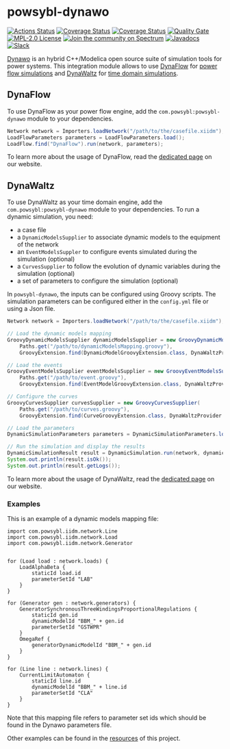 # powsybl-dynawo

[![Actions Status](https://github.com/powsybl/powsybl-dynawo/workflows/CI/badge.svg)](https://github.com/powsybl/powsybl-dynawo/actions)
[![Coverage Status](https://coveralls.io/repos/github/powsybl/powsybl-dynawo/badge.svg?branch=main)](https://coveralls.io/github/powsybl/powsybl-dynawo?branch=main)
[![Coverage Status](https://sonarcloud.io/api/project_badges/measure?project=com.powsybl%3Apowsybl-dynawo&metric=coverage)](https://sonarcloud.io/component_measures?id=com.powsybl%3Apowsybl-dynawo&metric=coverage)
[![Quality Gate](https://sonarcloud.io/api/project_badges/measure?project=com.powsybl%3Apowsybl-dynawo&metric=alert_status)](https://sonarcloud.io/dashboard?id=com.powsybl%3Apowsybl-dynawo)
[![MPL-2.0 License](https://img.shields.io/badge/license-MPL_2.0-blue.svg)](https://www.mozilla.org/en-US/MPL/2.0/)
[![Join the community on Spectrum](https://withspectrum.github.io/badge/badge.svg)](https://spectrum.chat/powsybl)
[![Javadocs](https://www.javadoc.io/badge/com.powsybl/powsybl-dynawo.svg?color=blue)](https://www.javadoc.io/doc/com.powsybl/powsybl-dynawo)
[![Slack](https://img.shields.io/badge/slack-powsybl-blueviolet.svg?logo=slack)](https://join.slack.com/t/powsybl/shared_invite/zt-rzvbuzjk-nxi0boim1RKPS5PjieI0rA)

[Dynawo](https://dynawo.github.io) is an hybrid C++/Modelica open source suite of simulation tools for power systems. This integration module allows to use [DynaFlow](https://dynawo.github.io/about/dynaflow) for [power flow simulations](https://www.powsybl.org/pages/documentation/simulation/powerflow) and [DynaWaltz](https://dynawo.github.io/about/dynawaltz) for [time domain simulations](https://www.powsybl.org/pages/documentation/simulation/timedomain).

## DynaFlow

To use DynaFlow as your power flow engine, add the `com.powsybl:powsybl-dynawo` module to your dependencies.

```java
Network network = Importers.loadNetwork("/path/to/the/casefile.xiidm");
LoadFlowParameters parameters = LoadFlowParameters.load();
LoadFlow.find("DynaFlow").run(network, parameters);
```

To learn more about the usage of DynaFlow, read the [dedicated page](https://www.powsybl.org/pages/documentation/simulation/powerflow/dynaflow.html) on our website.

## DynaWaltz

To use DynaWaltz as your time domain engine, add the `com.powsybl:powsybl-dynawo` module to your dependencies. To run a dynamic simulation, you need:
- a case file
- a `DynamicModelsSupplier` to associate dynamic models to the equipment of the network
- an `EventModelsSuppler` to configure events simulated during the simulation (optional)
- a `CurvesSupplier` to follow the evolution of dynamic variables during the simulation (optional)
- a set of parameters to configure the simulation (optional)

In `powsybl-dynawo`, the inputs can be configured using Groovy scripts. The simulation parameters can be configured either in the `config.yml` file or using a Json file.

```java
Network network = Importers.loadNetwork("/path/to/the/casefile.xiidm");

// Load the dynamic models mapping
GroovyDynamicModelsSupplier dynamicModelsSupplier = new GroovyDynamicModelsSupplier(
    Paths.get("/path/to/dynamicModelsMapping.groovy"),
    GroovyExtension.find(DynamicModelGroovyExtension.class, DynaWaltzProvider.NAME));

// Load the events
GroovyEventModelsSupplier eventModelsSupplier = new GroovyEventModelsSupplier(
    Paths.get("/path/to/event.groovy"),
    GroovyExtension.find(EventModelGroovyExtension.class, DynaWaltzProvider.NAME));

// Configure the curves
GroovyCurvesSupplier curvesSupplier = new GroovyCurvesSupplier(
    Paths.get("/path/to/curves.groovy"),
    GroovyExtension.find(CurveGroovyExtension.class, DynaWaltzProvider.NAME));

// Load the parameters
DynamicSimulationParameters parameters = DynamicSimulationParameters.load();

// Run the simulation and display the results
DynamicSimulationResult result = DynamicSimulation.run(network, dynamicModelsSupplier, eventModelsSupplier, curvesSupplier, parameters);
System.out.println(result.isOk());
System.out.println(result.getLogs());
```

To learn more about the usage of DynaWaltz, read the [dedicated page](https://www.powsybl.org/pages/documentation/simulation/timedomain/dynawo) on our website.

### Examples

This is an example of a dynamic models mapping file:
```
import com.powsybl.iidm.network.Line
import com.powsybl.iidm.network.Load
import com.powsybl.iidm.network.Generator


for (Load load : network.loads) {
    LoadAlphaBeta {
        staticId load.id
        parameterSetId "LAB"
    }
}

for (Generator gen : network.generators) {
    GeneratorSynchronousThreeWindingsProportionalRegulations {
        staticId gen.id
        dynamicModelId "BBM_" + gen.id
        parameterSetId "GSTWPR"
    }
    OmegaRef {
        generatorDynamicModelId "BBM_" + gen.id
    }
}

for (Line line : network.lines) {
    CurrentLimitAutomaton {
        staticId line.id
        dynamicModelId "BBM_" + line.id
        parameterSetId "CLA"
    }
}
```

Note that this mapping file refers to parameter set ids which should be found in the Dynawo parameters file.

Other examples can be found in the [resources](https://github.com/powsybl/powsybl-dynawo/tree/main/dynawaltz-dsl/src/test/resources) of this project.
